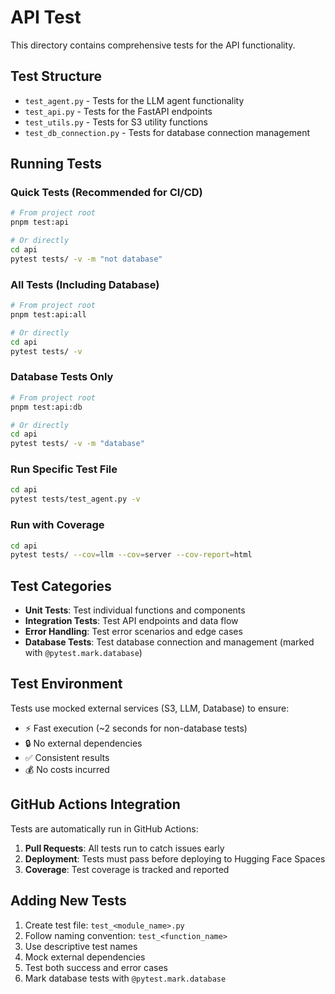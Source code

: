 # API Test

This directory contains comprehensive tests for the API functionality.

## Test Structure

- `test_agent.py` - Tests for the LLM agent functionality
- `test_api.py` - Tests for the FastAPI endpoints
- `test_utils.py` - Tests for S3 utility functions
- `test_db_connection.py` - Tests for database connection management

## Running Tests

### Quick Tests (Recommended for CI/CD)

```bash
# From project root
pnpm test:api

# Or directly
cd api
pytest tests/ -v -m "not database"
```

### All Tests (Including Database)

```bash
# From project root
pnpm test:api:all

# Or directly
cd api
pytest tests/ -v
```

### Database Tests Only

```bash
# From project root
pnpm test:api:db

# Or directly
cd api
pytest tests/ -v -m "database"
```

### Run Specific Test File

```bash
cd api
pytest tests/test_agent.py -v
```

### Run with Coverage

```bash
cd api
pytest tests/ --cov=llm --cov=server --cov-report=html
```

## Test Categories

- **Unit Tests**: Test individual functions and components
- **Integration Tests**: Test API endpoints and data flow
- **Error Handling**: Test error scenarios and edge cases
- **Database Tests**: Test database connection and management (marked with `@pytest.mark.database`)

## Test Environment

Tests use mocked external services (S3, LLM, Database) to ensure:

- ⚡ Fast execution (~2 seconds for non-database tests)
- 🔒 No external dependencies
- ✅ Consistent results
- 💰 No costs incurred

## GitHub Actions Integration

Tests are automatically run in GitHub Actions:

1. **Pull Requests**: All tests run to catch issues early
2. **Deployment**: Tests must pass before deploying to Hugging Face Spaces
3. **Coverage**: Test coverage is tracked and reported

## Adding New Tests

1. Create test file: `test_<module_name>.py`
2. Follow naming convention: `test_<function_name>`
3. Use descriptive test names
4. Mock external dependencies
5. Test both success and error cases
6. Mark database tests with `@pytest.mark.database`
